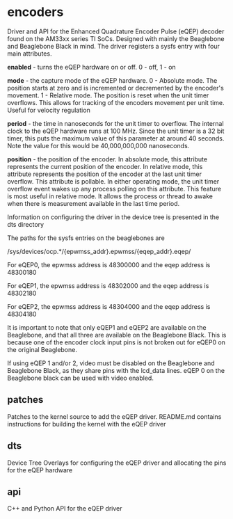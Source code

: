 encoders
========

Driver and API for the Enhanced Quadrature Encoder Pulse (eQEP) decoder found on the AM33xx series TI SoCs.  Designed with mainly the Beaglebone and Beaglebone Black in mind.  The driver registers a sysfs entry with four main attributes.

__enabled__ - turns the eQEP hardware on or off. 0 - off, 1 - on

__mode__ - the capture mode of the eQEP hardware. 0 - Absolute mode.  The position starts at zero and is incremented or decremented by the encoder's movement. 1 - Relative mode.  The position is reset when the unit timer overflows.  This allows for tracking of the encoders movement per unit time.  Useful for velocity regulation

__period__ - the time in nanoseconds for the unit timer to overflow.  The internal clock to the eQEP hardware runs at 100 MHz.  Since the unit timer is a 32 bit timer, this puts the maximum value of this parameter at around 40 seconds.  Note the value for this would be 40,000,000,000 nanoseconds.

__position__ - the position of the encoder.  In absolute mode, this attribute represents the current position of the encoder.  In relative mode, this attribute represents the position of the encoder at the last unit timer overflow.  This attribute is pollable. In either operating mode, the unit timer overflow event wakes up any process polling on this attribute.  This feature is most useful in relative mode.  It allows the process or thread to awake when there is measurement available in the last time period.

Information on configuring the driver in the device tree is presented in the dts directory

The paths for the sysfs entries on the beaglebones are

/sys/devices/ocp.*/{epwmss_addr}.epwmss/{eqep_addr}.eqep/

For eQEP0, the epwmss address is 48300000 and the eqep address is 48300180

For eQEP1, the epwmss address is 48302000 and the eqep address is 48302180

For eQEP2, the epwmss address is 48304000 and the eqep address is 48304180

It is important to note that only eQEP1 and eQEP2 are available on the Beaglebone, and that all three are available on the Beaglebone Black.  This is because one of the encoder clock input pins is not broken out for eQEP0 on the original Beaglebone.

If using eQEP 1 and/or 2, video must be disabled on the Beaglebone and Beaglebone Black, as they share pins with the lcd_data lines.  eQEP 0 on the Beaglebone black can be used with video enabled.

patches
-------

Patches to the kernel source to add the eQEP driver.  README.md contains instructions for building the kernel with the eQEP driver

dts
---

Device Tree Overlays for configuring the eQEP driver and allocating the pins for the eQEP hardware

api 
---

C++ and Python API for the eQEP driver
